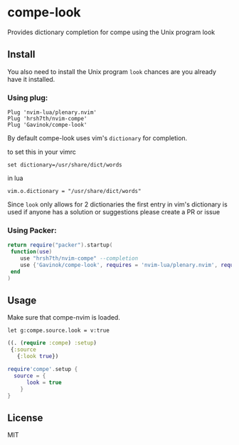 # compe-look

Provides dictionary completion for compe using the Unix program look

<!-- ![demo](images/compe-look.gif) -->

## Install

You also need to install the Unix program `look` chances are you already have it installed.

### Using plug:

```vim
Plug 'nvim-lua/plenary.nvim'
Plug 'hrsh7th/nvim-compe'
Plug 'Gavinok/compe-look'
```

By default compe-look uses vim's `dictionary` for completion.

to set this in your vimrc
```vim
set dictionary=/usr/share/dict/words
```

in lua
```vim
vim.o.dictionary = "/usr/share/dict/words"
```

Since `look` only allows for 2 dictionaries the first entry in vim's dictionary
is used if anyone has a solution or suggestions please create a PR or issue

### Using Packer:

```lua
return require("packer").startup(
 function(use)
 	use "hrsh7th/nvim-compe" --completion
 	use {'Gavinok/compe-look', requires = 'nvim-lua/plenary.nvim', requires = 'hrsh7th/nvim-compe'}
 end
)
```

## Usage 

Make sure that compe-nvim is loaded.

```vim
let g:compe.source.look = v:true
```

```clojure
((. (require :compe) :setup) 
 {:source 
   {:look true})
```

```lua
require'compe'.setup {
  source = {
      look = true
    }
}
```

## License

MIT
